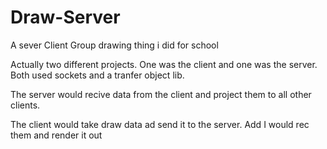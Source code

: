 # Draw-Server
A sever Client Group drawing thing i did for school

Actually two different projects. One was the client and one was the server. Both used sockets and a tranfer object lib.

The server would recive data from the client and project them to all other clients.

The client would take draw data ad send it to the server. Add I would rec them and render it out
